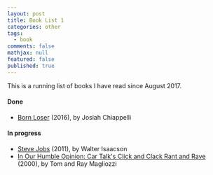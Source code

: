 ```yaml
---
layout: post
title: Book List 1
categories: other
tags: 
  - book
comments: false
mathjax: null
featured: false
published: true
---
```


This is a running list of books I have read since August 2017.

#### Done
* [Born Loser](https://www.amazon.com/Born-Loser-Josiah-Chiappelli/dp/1535262788/) (2016), by Josiah Chiappelli 

#### In progress
* [Steve Jobs](https://www.amazon.com/Steve-Jobs-Walter-Isaacson/dp/1501127624/) (2011), by Walter Isaacson
* [In Our Humble Opinion: Car Talk's Click and Clack Rant and Rave](https://www.amazon.com/Our-Humble-Opinion-Talks-Click/dp/0399526005) (2000), by Tom and Ray Magliozzi